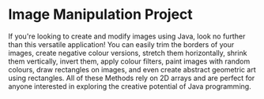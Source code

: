 # Image Manipulation Project

If you're looking to create and modify images using Java, look no further than this versatile application! 
You can easily trim the borders of your images, create negative colour versions, stretch them horizontally, shrink them vertically, invert them, apply colour filters, 
paint images with random colours, draw rectangles on images, and even create abstract geometric art using rectangles. 
All of these Methods rely on 2D arrays and are perfect for anyone interested in exploring the creative potential of Java programming.
